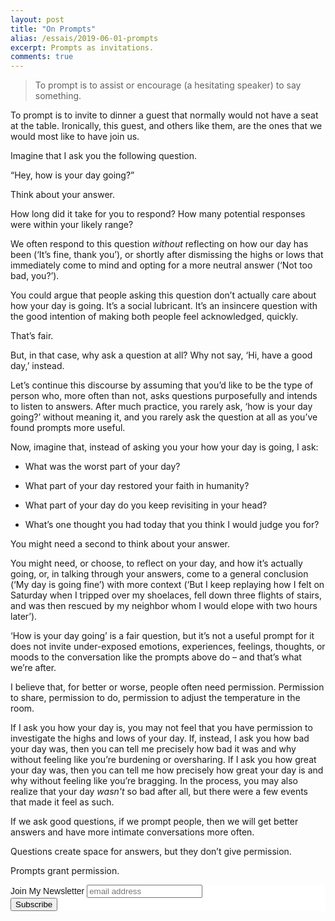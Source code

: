```yaml
---
layout: post
title: "On Prompts"
alias: /essais/2019-06-01-prompts
excerpt: Prompts as invitations.  
comments: true
---
```


> To prompt is to assist or encourage (a hesitating speaker) to say something. 

To prompt is to invite to dinner a guest that normally would not have a seat at the table. Ironically, this guest, and others like them, are the ones that we would most like to have join us. 

Imagine that I ask you the following question.

“Hey, how is your day going?”  

Think about your answer.  

How long did it take for you to respond? How many potential responses were within your likely range?  

We often respond to this question _without_ reflecting on how our day has been (‘It’s fine, thank you’), or shortly after dismissing the highs or lows that immediately come to mind and opting for a more neutral answer (‘Not too bad, you?’). 

You could argue that people asking this question don’t actually care about how your day is going. It’s a social lubricant. It’s an insincere question with the good intention of making both people feel acknowledged, quickly. 

That’s fair. 

But, in that case, why ask a question at all? Why not say, ‘Hi, have a good day,’ instead. 

Let’s continue this discourse by assuming that you’d like to be the type of person who, more often than not, asks questions purposefully and intends to listen to answers. After much practice, you rarely ask, ‘how is your day going?’ without meaning it, and you rarely ask the question at all as you’ve found prompts more useful. 

Now, imagine that, instead of asking you your how your day is going, I ask:  

* What was the worst part of your day?

* What part of your day restored your faith in humanity?

* What part of your day do you keep revisiting in your head?

* What’s one thought you had today that you think I would judge you for? 

You might need a second to think about your answer. 

You might need, or choose, to reflect on your day, and how it’s actually going, or, in talking through your answers, come to a general conclusion (‘My day is going fine’) with more context (‘But I keep replaying how I felt on Saturday when I tripped over my shoelaces, fell down three flights of stairs, and was then rescued by my neighbor whom I would elope with two hours later’). 

‘How is your day going’ is a fair question, but it’s not a useful prompt for it does not invite under-exposed emotions, experiences, feelings, thoughts, or moods to the conversation like the prompts above do – and that’s what we’re after. 

I believe that, for better or worse, people often need permission. Permission to share, permission to do, permission to adjust the temperature in the room. 

If I ask you how your day is, you may not feel that you have permission to investigate the highs and lows of your day. If, instead, I ask you how bad your day was, then you can tell me precisely how bad it was and why without feeling like you’re burdening or oversharing. If I ask you how great your day was, then you can tell me how precisely how great your day is and why without feeling like you’re bragging. In the process, you may also realize that your day _wasn't_ so bad after all, but there were a few events that made it feel as such.   

If we ask good questions, if we prompt people, then we will get better answers and have more intimate conversations more often.  

Questions create space for answers, but they don’t give permission. 

Prompts grant permission. 

<!-- Begin MailChimp Signup Form -->
<link href="//cdn-images.mailchimp.com/embedcode/slim-10_7.css" rel="stylesheet" type="text/css">
<style type="text/css">
	#mc_embed_signup{background:#fff; clear:left; font:14px Helvetica,Arial,sans-serif; }
	/* Add your own MailChimp form style overrides in your site stylesheet or in this style block.
	   We recommend moving this block and the preceding CSS link to the HEAD of your HTML file. */
</style>
<div id="mc_embed_signup">
<form action="https://vincentbarr.us10.list-manage.com/subscribe/post?u=94da3ac3515f8fabefba65444&amp;id=54c2b2f6fc" method="post" id="mc-embedded-subscribe-form" name="mc-embedded-subscribe-form" class="validate" target="_blank" novalidate>
    <div id="mc_embed_signup_scroll">
	<label for="mce-EMAIL">Join My Newsletter</label>
	<input type="email" value="" name="EMAIL" class="email" id="mce-EMAIL" placeholder="email address" required>
    <!-- real people should not fill this in and expect good things - do not remove this or risk form bot signups-->
    <div style="position: absolute; left: -5000px;" aria-hidden="true"><input type="text" name="b_94da3ac3515f8fabefba65444_54c2b2f6fc" tabindex="-1" value=""></div>
    <div class="clear"><input type="submit" value="Subscribe" name="subscribe" id="mc-embedded-subscribe" class="button"></div>
    </div>
</form>
</div>

<!--End mc_embed_signup-->